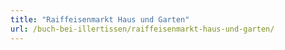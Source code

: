```yaml
---
title: "Raiffeisenmarkt Haus und Garten"
url: /buch-bei-illertissen/raiffeisenmarkt-haus-und-garten/
---
```

